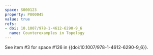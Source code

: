 ```yaml
---
space: S000123
property: P000045
value: true
refs:
- doi: 10.1007/978-1-4612-6290-9_6
  name: Counterexamples in Topology
---
```


See item #3 for space #126 in {{doi:10.1007/978-1-4612-6290-9_6}}.
